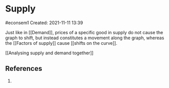 # Supply
#econsem1 
Created: 2021-11-11 13:39

Just like in [[Demand]], prices of a specific good in supply do not cause the graph to shift, but instead constitutes a movement along the graph, whereas the [[Factors of supply]] cause [[shifts on the curve]].

[[Analysing supply and demand together]]

## References
1. 